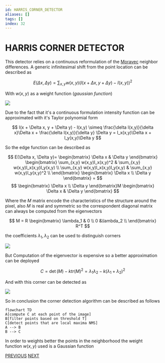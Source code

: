 ```yaml
---
id: HARRIS_CORNER_DETECTOR
aliases: []
tags: []
index: 32
---
```


# HARRIS CORNER DETECTOR

This detector relies on a continuous reformulation of the [Moravec](MORAVEC_CORNER_DETECTOR.md) neighbor differences.
A generic infinitesimal shift from the point location can be described as

$$
E(\Delta x, \Delta y) = \sum_{x,y} {w(x,y)(I(x + \Delta x, y + \Delta y) - I(x,y))^2}
$$

With $w(x,y)$ as a weight function (*gaussian function*)

![](computer_vision/Pasted_image_20240310154904.png)


Due to the fact that it's a continuous formulation intensity function can be approximated with it's Taylor polynomial form

$$
I(x + \Delta x, y + \Delta y) - I(x,y) \simeq \frac{\delta I(x,y)}{\delta x}\Delta x + \frac{\delta I(x,y)}{\delta y} \Delta y = I_x(x,y)\Delta x + I_y(x,y)\Delta y
$$

So the edge function can be described as

$$
E(\Delta x, \Delta y)=
\begin{bmatrix}
\Delta x & \Delta y
\end{bmatrix}
\begin{bmatrix}
\sum_{x,y} w(x,y)I_x(x,y)^2 & \sum_{x,y} w(x,y)I_x(x,y)I_y(x,y) \\
\sum_{x,y} w(x,y)I_x(x,y)I_y(x,y)  & \sum_{x,y} w(x,y)I_y(x,y)^2 \\
\end{bmatrix}
\begin{bmatrix}
\Delta x \\
\Delta y
\end{bmatrix} =
$$
$$
\begin{bmatrix}
\Delta x \\
\Delta y
\end{bmatrix}M
\begin{bmatrix}
\Delta x & \Delta y
\end{bmatrix}
$$

Where the $M$ matrix encode the characteristics of the structure around the pixel, also $M$ is real and symmetric so the correspondent diagonal matrix can always be computed from the eigenvectors

$$
M = R
\begin{bmatrix}
\lambda_1 & 0 \\
 0 &\lambda_2 \\
\end{bmatrix} R^T
$$

the coefficients $\lambda_1,\lambda_2$ can be used to distinguish corners

![](computer_vision/Pasted_image_20240310161958.png)

But Computation of the eigenvector is expensive so a better approximation can be deployed

$$
C = \det(M) - ktr(M)^2 = \lambda_1\lambda_2 -k(\lambda_1 + \lambda_2)^2
$$

And with this corner can be detected as

![](computer_vision/Pasted_image_20240310162230.png)

So in conclusion the corner detection algorithm can be described as follows

```mermaid
flowchart TD
A[compute C at each point of the image]
B[filter points based on threshold T]
C[detect points that are local maxima NMS]
A --> B
B --> C
```

In order to weights better the points in the neighborhood the weight function $w(x,y)$ used is a Gaussian function

[PREVIOUS](pages/local_features/MORAVEC_CORNER_DETECTOR.md) [NEXT](local_features/SHI_TOMASI_CORNER_DETECTOR.md)
